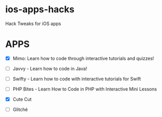 # ios-apps-hacks
Hack Tweaks for iOS apps

# APPS
 - [x] Mimo: Learn how to code through interactive tutorials and quizzes!
 - [ ] Javvy - Learn how to code in Java!
 - [ ] Swifty - Learn how to code with interactive tutorials for Swift
 - [ ] PHP Bites - Learn How to Code in PHP with Interactive Mini Lessons
 - [X] Cute Cut
 - [ ] Glitché


